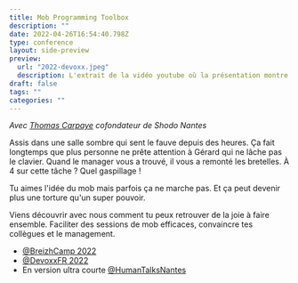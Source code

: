 ```yaml
---
title: Mob Programming Toolbox
description: ""
date: 2022-04-26T16:54:40.798Z
type: conference
layout: side-preview
preview:
  url: "2022-devoxx.jpeg"
  description: L'extrait de la vidéo youtube où la présentation montre une image du dessin animé vice versa. Le personnage en colère en costume cravate et du feu qui lui sort du haut de la tête.
draft: false
tags: ""
categories: ""
---
```


_Avec [Thomas Carpaye](https://www.linkedin.com/in/thomascarpaye/?originalSubdomain=fr) cofondateur de Shodo Nantes_

Assis dans une salle sombre qui sent le fauve depuis des heures. Ça fait longtemps que plus personne ne prête attention à Gérard qui ne lâche pas le clavier. Quand le manager vous a trouvé, il vous a remonté les bretelles. À 4 sur cette tâche ? Quel gaspillage !

Tu aimes l'idée du mob mais parfois ça ne marche pas. Et ça peut devenir plus une torture qu'un super pouvoir.

Viens découvrir avec nous comment tu peux retrouver de la joie à faire ensemble. Faciliter des sessions de mob efficaces, convaincre tes collègues et le management.

- [@BreizhCamp 2022](https://www.youtube.com/watch?v=wK4PL3RsskA)
- [@DevoxxFR 2022](https://www.youtube.com/watch?v=c_oW0yJWveQ)
- En version ultra courte [@HumanTalksNantes](https://www.youtube.com/watch?v=1VcGb6yIGMM)
